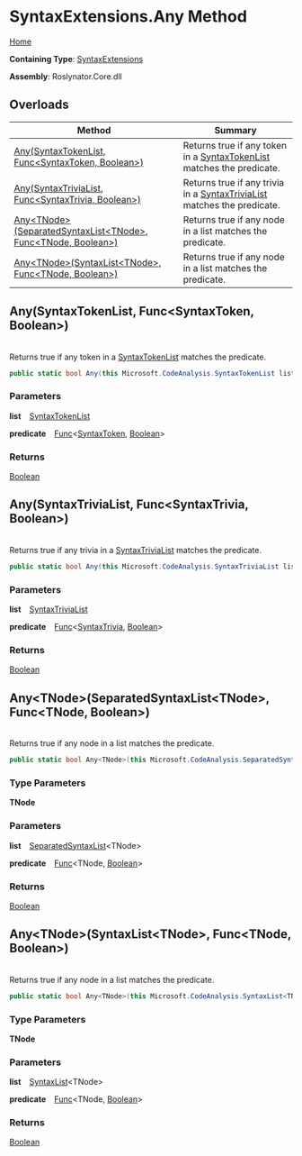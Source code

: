 # SyntaxExtensions\.Any Method

[Home](../../../README.md)

**Containing Type**: [SyntaxExtensions](../README.md)

**Assembly**: Roslynator\.Core\.dll

## Overloads

| Method | Summary |
| ------ | ------- |
| [Any(SyntaxTokenList, Func\<SyntaxToken, Boolean>)](../Any/README.md#Roslynator_SyntaxExtensions_Any_Microsoft_CodeAnalysis_SyntaxTokenList_System_Func_Microsoft_CodeAnalysis_SyntaxToken_System_Boolean__) | Returns true if any token in a [SyntaxTokenList](https://docs.microsoft.com/en-us/dotnet/api/microsoft.codeanalysis.syntaxtokenlist) matches the predicate\. |
| [Any(SyntaxTriviaList, Func\<SyntaxTrivia, Boolean>)](../Any/README.md#Roslynator_SyntaxExtensions_Any_Microsoft_CodeAnalysis_SyntaxTriviaList_System_Func_Microsoft_CodeAnalysis_SyntaxTrivia_System_Boolean__) | Returns true if any trivia in a [SyntaxTriviaList](https://docs.microsoft.com/en-us/dotnet/api/microsoft.codeanalysis.syntaxtrivialist) matches the predicate\. |
| [Any\<TNode>(SeparatedSyntaxList\<TNode>, Func\<TNode, Boolean>)](#Roslynator_SyntaxExtensions_Any__1_Microsoft_CodeAnalysis_SeparatedSyntaxList___0__System_Func___0_System_Boolean__) | Returns true if any node in a list matches the predicate\. |
| [Any\<TNode>(SyntaxList\<TNode>, Func\<TNode, Boolean>)](#Roslynator_SyntaxExtensions_Any__1_Microsoft_CodeAnalysis_SyntaxList___0__System_Func___0_System_Boolean__) | Returns true if any node in a list matches the predicate\. |

## Any\(SyntaxTokenList, Func\<SyntaxToken, Boolean>\) <a id="Roslynator_SyntaxExtensions_Any_Microsoft_CodeAnalysis_SyntaxTokenList_System_Func_Microsoft_CodeAnalysis_SyntaxToken_System_Boolean__"></a>

\
Returns true if any token in a [SyntaxTokenList](https://docs.microsoft.com/en-us/dotnet/api/microsoft.codeanalysis.syntaxtokenlist) matches the predicate\.

```csharp
public static bool Any(this Microsoft.CodeAnalysis.SyntaxTokenList list, Func<Microsoft.CodeAnalysis.SyntaxToken, bool> predicate)
```

### Parameters

**list** &ensp; [SyntaxTokenList](https://docs.microsoft.com/en-us/dotnet/api/microsoft.codeanalysis.syntaxtokenlist)

**predicate** &ensp; [Func](https://docs.microsoft.com/en-us/dotnet/api/system.func-2)\<[SyntaxToken](https://docs.microsoft.com/en-us/dotnet/api/microsoft.codeanalysis.syntaxtoken), [Boolean](https://docs.microsoft.com/en-us/dotnet/api/system.boolean)>

### Returns

[Boolean](https://docs.microsoft.com/en-us/dotnet/api/system.boolean)

## Any\(SyntaxTriviaList, Func\<SyntaxTrivia, Boolean>\) <a id="Roslynator_SyntaxExtensions_Any_Microsoft_CodeAnalysis_SyntaxTriviaList_System_Func_Microsoft_CodeAnalysis_SyntaxTrivia_System_Boolean__"></a>

\
Returns true if any trivia in a [SyntaxTriviaList](https://docs.microsoft.com/en-us/dotnet/api/microsoft.codeanalysis.syntaxtrivialist) matches the predicate\.

```csharp
public static bool Any(this Microsoft.CodeAnalysis.SyntaxTriviaList list, Func<Microsoft.CodeAnalysis.SyntaxTrivia, bool> predicate)
```

### Parameters

**list** &ensp; [SyntaxTriviaList](https://docs.microsoft.com/en-us/dotnet/api/microsoft.codeanalysis.syntaxtrivialist)

**predicate** &ensp; [Func](https://docs.microsoft.com/en-us/dotnet/api/system.func-2)\<[SyntaxTrivia](https://docs.microsoft.com/en-us/dotnet/api/microsoft.codeanalysis.syntaxtrivia), [Boolean](https://docs.microsoft.com/en-us/dotnet/api/system.boolean)>

### Returns

[Boolean](https://docs.microsoft.com/en-us/dotnet/api/system.boolean)

## Any\<TNode>\(SeparatedSyntaxList\<TNode>, Func\<TNode, Boolean>\) <a id="Roslynator_SyntaxExtensions_Any__1_Microsoft_CodeAnalysis_SeparatedSyntaxList___0__System_Func___0_System_Boolean__"></a>

\
Returns true if any node in a list matches the predicate\.

```csharp
public static bool Any<TNode>(this Microsoft.CodeAnalysis.SeparatedSyntaxList<TNode> list, Func<TNode, bool> predicate) where TNode : Microsoft.CodeAnalysis.SyntaxNode
```

### Type Parameters

**TNode**

### Parameters

**list** &ensp; [SeparatedSyntaxList](https://docs.microsoft.com/en-us/dotnet/api/microsoft.codeanalysis.separatedsyntaxlist-1)\<TNode>

**predicate** &ensp; [Func](https://docs.microsoft.com/en-us/dotnet/api/system.func-2)\<TNode, [Boolean](https://docs.microsoft.com/en-us/dotnet/api/system.boolean)>

### Returns

[Boolean](https://docs.microsoft.com/en-us/dotnet/api/system.boolean)

## Any\<TNode>\(SyntaxList\<TNode>, Func\<TNode, Boolean>\) <a id="Roslynator_SyntaxExtensions_Any__1_Microsoft_CodeAnalysis_SyntaxList___0__System_Func___0_System_Boolean__"></a>

\
Returns true if any node in a list matches the predicate\.

```csharp
public static bool Any<TNode>(this Microsoft.CodeAnalysis.SyntaxList<TNode> list, Func<TNode, bool> predicate) where TNode : Microsoft.CodeAnalysis.SyntaxNode
```

### Type Parameters

**TNode**

### Parameters

**list** &ensp; [SyntaxList](https://docs.microsoft.com/en-us/dotnet/api/microsoft.codeanalysis.syntaxlist-1)\<TNode>

**predicate** &ensp; [Func](https://docs.microsoft.com/en-us/dotnet/api/system.func-2)\<TNode, [Boolean](https://docs.microsoft.com/en-us/dotnet/api/system.boolean)>

### Returns

[Boolean](https://docs.microsoft.com/en-us/dotnet/api/system.boolean)

